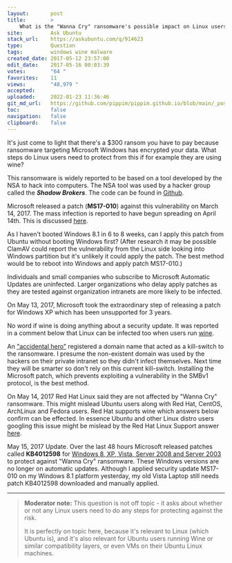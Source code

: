 ```yaml
---
layout:       post
title:        >
    What is the "Wanna Cry" ransomware's possible impact on Linux users?
site:         Ask Ubuntu
stack_url:    https://askubuntu.com/q/914623
type:         Question
tags:         windows wine malware
created_date: 2017-05-12 23:57:00
edit_date:    2017-05-16 00:03:39
votes:        "64 "
favorites:    11
views:        "48,979 "
accepted:     
uploaded:     2022-01-23 11:36:46
git_md_url:   https://github.com/pippim/pippim.github.io/blob/main/_posts/2017/2017-05-12-What-is-the-^Wanna-Cry^-ransomware^s-possible-impact-on-Linux-users^.md
toc:          false
navigation:   false
clipboard:    false
---
```


It's just come to light that there's a $300 ransom you have to pay because ransomware targeting Microsoft Windows has encrypted your data. What steps do Linux users need to protect from this if for example they are using wine?

This ransomware is widely reported to be based on a tool developed by the NSA to hack into computers. The NSA tool was used by a hacker group called the ***Shadow Brokers***. The code can be found in [Github][1].

Microsoft released a patch (**MS17-010**) against this vulnerability on March 14, 2017. The mass infection is reported to have begun spreading on April 14th. This is discussed [here][2].

As I haven't booted Windows 8.1 in 6 to 8 weeks, can I apply this patch from Ubuntu without booting Windows first? (After research it may be possible ClamAV could report the vulnerability from the Linux side looking into Windows partition but it's unlikely it could apply the patch. The best method would be to reboot into Windows and apply patch MS17-010.)

Individuals and small companies who subscribe to Microsoft Automatic Updates are uninfected. Larger organizations who delay apply patches as they are tested against organization intranets are more likely to be infected.

On May 13, 2017, Microsoft took the extraordinary step of releasing a patch for Windows XP which has been unsupported for 3 years.

No word if wine is doing anything about a security update. It was reported in a comment below that Linux can be infected too when users run [wine][3].

An ["accidental hero"][4] registered a domain name that acted as a kill-switch to the ransomware. I presume the non-existent domain was used by the hackers on their private intranet so they didn't infect themselves.  Next time they will be smarter so don't rely on this current kill-switch. Installing the Microsoft patch, which prevents exploiting a vulnerability in the SMBv1 protocol, is the best method.

On May 14, 2017 Red Hat Linux said they are not affected by "Wanna Cry" ransomware. This might mislead Ubuntu users along with Red Hat, CentOS, ArchLinux and Fedora users. Red Hat supports wine which answers below confirm can be effected. In essence Ubuntu and other Linux distro users googling this issue might be mislead by the Red Hat Linux Support answer [here][5].

May 15, 2017 Update. Over the last 48 hours Microsoft released patches called **KB4012598** for [Windows 8, XP, Vista, Server 2008 and Server 2003][6] to protect against "Wanna Cry" ransomware. These Windows versions are no longer on automatic updates. Although I applied security update MS17-010 on my Windows 8.1 platform yesterday, my old Vista Laptop still needs patch KB4012598 downloaded and manually applied.

------

> **Moderator note:** This question is not off topic - it asks about whether or not any Linux users need to do any steps for protecting against the risk.  
>   
> It is perfectly on topic here, because it's relevant to Linux (which Ubuntu is), and it's also relevant for Ubuntu users running Wine or similar compatibility layers, or even VMs on their Ubuntu Linux machines.  


  [1]: https://github.com/RiskSense-Ops/MS17-010
  [2]: https://www.renditioninfosec.com/2017/05/call-to-microsoft-to-release-information-about-ms17-010/
  [3]: https://twitter.com/hackerfantastic/status/863359375787925505
  [4]: https://www.theguardian.com/technology/2017/may/13/accidental-hero-finds-kill-switch-to-stop-spread-of-ransomware-cyber-attack
  [5]: https://access.redhat.com/solutions/3031551
  [6]: http://www.catalog.update.microsoft.com/Search.aspx?q=KB4012598

